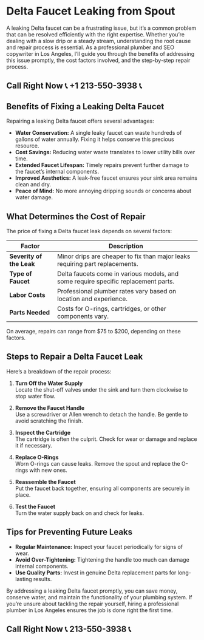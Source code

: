 # Delta Faucet Leaking from Spout  

A leaking Delta faucet can be a frustrating issue, but it’s a common problem that can be resolved efficiently with the right expertise. Whether you’re dealing with a slow drip or a steady stream, understanding the root cause and repair process is essential. As a professional plumber and SEO copywriter in Los Angeles, I’ll guide you through the benefits of addressing this issue promptly, the cost factors involved, and the step-by-step repair process.  

## Call Right Now 📞 +1 213-550-3938 📞

## Benefits of Fixing a Leaking Delta Faucet  

Repairing a leaking Delta faucet offers several advantages:  
- **Water Conservation:** A single leaky faucet can waste hundreds of gallons of water annually. Fixing it helps conserve this precious resource.  
- **Cost Savings:** Reducing water waste translates to lower utility bills over time.  
- **Extended Faucet Lifespan:** Timely repairs prevent further damage to the faucet’s internal components.  
- **Improved Aesthetics:** A leak-free faucet ensures your sink area remains clean and dry.  
- **Peace of Mind:** No more annoying dripping sounds or concerns about water damage.  

## What Determines the Cost of Repair  

The price of fixing a Delta faucet leak depends on several factors:  

| **Factor**               | **Description**                                                                 |  
|--------------------------|---------------------------------------------------------------------------------|  
| **Severity of the Leak**  | Minor drips are cheaper to fix than major leaks requiring part replacements.   |  
| **Type of Faucet**        | Delta faucets come in various models, and some require specific replacement parts. |  
| **Labor Costs**           | Professional plumber rates vary based on location and experience.               |  
| **Parts Needed**          | Costs for O-rings, cartridges, or other components vary.                         |  

On average, repairs can range from $75 to $200, depending on these factors.  

## Steps to Repair a Delta Faucet Leak  

Here’s a breakdown of the repair process:  

1. **Turn Off the Water Supply**  
   Locate the shut-off valves under the sink and turn them clockwise to stop water flow.  

2. **Remove the Faucet Handle**  
   Use a screwdriver or Allen wrench to detach the handle. Be gentle to avoid scratching the finish.  

3. **Inspect the Cartridge**  
   The cartridge is often the culprit. Check for wear or damage and replace it if necessary.  

4. **Replace O-Rings**  
   Worn O-rings can cause leaks. Remove the spout and replace the O-rings with new ones.  

5. **Reassemble the Faucet**  
   Put the faucet back together, ensuring all components are securely in place.  

6. **Test the Faucet**  
   Turn the water supply back on and check for leaks.  

## Tips for Preventing Future Leaks  

- **Regular Maintenance:** Inspect your faucet periodically for signs of wear.  
- **Avoid Over-Tightening:** Tightening the handle too much can damage internal components.  
- **Use Quality Parts:** Invest in genuine Delta replacement parts for long-lasting results.  

By addressing a leaking Delta faucet promptly, you can save money, conserve water, and maintain the functionality of your plumbing system. If you’re unsure about tackling the repair yourself, hiring a professional plumber in Los Angeles ensures the job is done right the first time.
## Call Right Now 📞 213-550-3938 📞